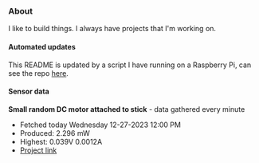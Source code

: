 ### About
I like to build things. I always have projects that I'm working on.

#### Automated updates
This README is updated by a script I have running on a Raspberry Pi, can see the repo [here](https://github.com/jdc-cunningham/raspi-git-repo-updater).

#### Sensor data


**Small random DC motor attached to stick** - data gathered every minute
- Fetched today Wednesday 12-27-2023 12:00 PM
- Produced: 2.296 mW
- Highest: 0.039V 0.0012A
- [Project link](https://github.com/jdc-cunningham/turbine-raspi)